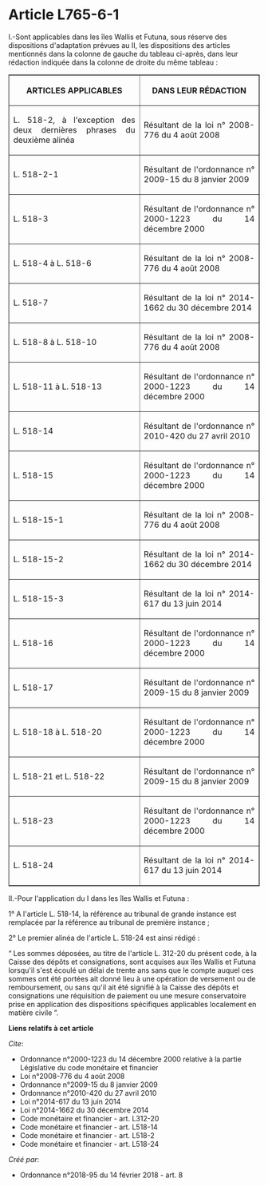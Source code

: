# Article L765-6-1

I.-Sont applicables dans les îles Wallis et Futuna, sous réserve des dispositions d'adaptation prévues au II, les
dispositions des articles mentionnés dans la colonne de gauche du tableau ci-après, dans leur rédaction indiquée dans la
colonne de droite du même tableau : 

<table border="1">
  <tbody>
    <tr>
      <th>

ARTICLES APPLICABLES </th>
      <th>

DANS LEUR RÉDACTION </th>
    </tr>
    <tr>
      <td align="justify">

L. 518-2, à l'exception des deux dernières phrases du deuxième alinéa </td>
      <td align="justify">

Résultant de la loi n° 2008-776 du 4 août 2008 </td>
    </tr>
    <tr>
      <td align="justify">

L. 518-2-1 </td>
      <td align="justify">

Résultant de l'ordonnance n° 2009-15 du 8 janvier 2009 
</td>
    </tr>
    <tr>
      <td align="justify">

L. 518-3 </td>
      <td align="justify">

Résultant de l'ordonnance n° 2000-1223 du 14 décembre 2000 </td>
    </tr>
    <tr>
      <td align="justify">

L. 518-4 à L. 518-6 </td>
      <td align="justify">

Résultant de la loi n° 2008-776 du 4 août 2008 </td>
    </tr>
    <tr>
      <td align="justify">

L. 518-7 </td>
      <td align="justify">

Résultant de la loi n° 2014-1662 du 30 décembre 2014 
</td>
    </tr>
    <tr>
      <td align="justify">

L. 518-8 à L. 518-10 </td>
      <td align="justify">

Résultant de la loi n° 2008-776 du 4 août 2008 
</td>
    </tr>
    <tr>
      <td align="justify">

L. 518-11 à L. 518-13 </td>
      <td align="justify">

Résultant de l'ordonnance n° 2000-1223 du 14 décembre 2000 
</td>
    </tr>
    <tr>
      <td align="justify">

L. 518-14 </td>
      <td align="justify">

Résultant de l'ordonnance n° 2010-420 du 27 avril 2010 
</td>
    </tr>
    <tr>
      <td align="justify">

L. 518-15 </td>
      <td align="justify">

Résultant de l'ordonnance n° 2000-1223 du 14 décembre 2000 </td>
    </tr>
    <tr>
      <td align="justify">

L. 518-15-1 </td>
      <td align="justify">

Résultant de la loi n° 2008-776 du 4 août 2008 </td>
    </tr>
    <tr>
      <td align="justify">

L. 518-15-2 </td>
      <td align="justify">

Résultant de la loi n° 2014-1662 du 30 décembre 2014 </td>
    </tr>
    <tr>
      <td align="justify">

L. 518-15-3 </td>
      <td align="justify">

Résultant de la loi n° 2014-617 du 13 juin 2014 </td>
    </tr>
    <tr>
      <td align="justify">

L. 518-16 </td>
      <td align="justify">

Résultant de l'ordonnance n° 2000-1223 du 14 décembre 2000 </td>
    </tr>
    <tr>
      <td align="justify">

L. 518-17 </td>
      <td align="justify">

Résultant de l'ordonnance n° 2009-15 du 8 janvier 2009 </td>
    </tr>
    <tr>
      <td align="justify">

L. 518-18 à L. 518-20 </td>
      <td align="justify">

Résultant de l'ordonnance n° 2000-1223 du 14 décembre 2000 </td>
    </tr>
    <tr>
      <td align="justify">

L. 518-21 et L. 518-22 </td>
      <td align="justify">

Résultant de l'ordonnance n° 2009-15 du 8 janvier 2009 </td>
    </tr>
    <tr>
      <td align="justify">

L. 518-23 </td>
      <td align="justify">

Résultant de l'ordonnance n° 2000-1223 du 14 décembre 2000 </td>
    </tr>
    <tr>
      <td align="justify">

L. 518-24 
</td>
      <td align="justify">

Résultant de la loi n° 2014-617 du 13 juin 2014 
</td>
    </tr>
  </tbody>
</table>

II.-Pour l'application du I dans les îles Wallis et Futuna : 

1° A l'article L. 518-14, la référence au tribunal de grande instance est remplacée par la référence au tribunal de première
instance ; 

2° Le premier alinéa de l'article L. 518-24 est ainsi rédigé : 

“ Les sommes déposées, au titre de l'article L. 312-20 du présent code, à la Caisse des dépôts et consignations, sont
acquises aux îles Wallis et Futuna lorsqu'il s'est écoulé un délai de trente ans sans que le compte auquel ces sommes ont été
portées ait donné lieu à une opération de versement ou de remboursement, ou sans qu'il ait été signifié à la Caisse des
dépôts et consignations une réquisition de paiement ou une mesure conservatoire prise en application des dispositions
spécifiques applicables localement en matière civile ”.

**Liens relatifs à cet article**

_Cite_:

  - Ordonnance n°2000-1223 du 14 décembre 2000 relative à la partie Législative du code monétaire et financier
  - Loi n°2008-776 du 4 août 2008
  - Ordonnance n°2009-15 du 8 janvier 2009
  - Ordonnance n°2010-420  du 27 avril 2010
  - Loi n°2014-617 du 13 juin 2014
  - Loi n°2014-1662 du 30 décembre 2014
  - Code monétaire et financier - art. L312-20
  - Code monétaire et financier - art. L518-14
  - Code monétaire et financier - art. L518-2
  - Code monétaire et financier - art. L518-24

_Créé par_:

  - Ordonnance n°2018-95 du 14 février 2018 - art. 8
